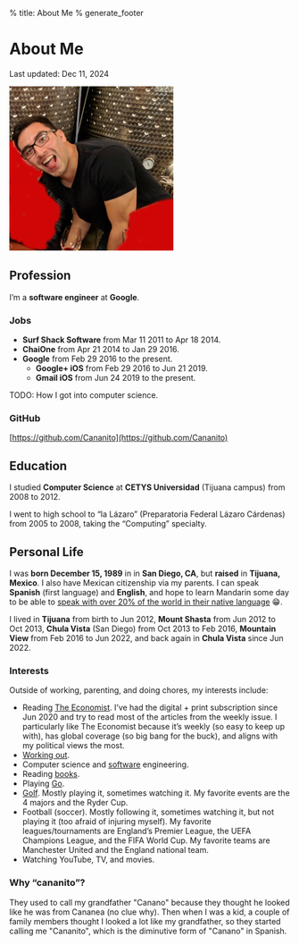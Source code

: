 % title: About Me
% generate_footer

# About Me

<span id="last-updated">Last updated: Dec 11, 2024</span>

![A picture of me.](images/me.jpg)

## Profession

I’m a **software engineer** at **Google**.

### Jobs

* **Surf Shack Software** from Mar 11 2011 to Apr 18 2014.
* **ChaiOne** from Apr 21 2014 to Jan 29 2016.
* **Google** from Feb 29 2016 to the present.
    * **Google+ iOS** from Feb 29 2016 to Jun 21 2019.
    * **Gmail iOS** from Jun 24 2019 to the present.

TODO: How I got into computer science.

### GitHub

[https://github.com/Cananito](https://github.com/Cananito)

## Education

I studied **Computer Science** at **CETYS Universidad** (Tijuana campus) from 2008 to 2012.

I went to high school to “la Lázaro” (Preparatoria Federal Lázaro Cárdenas) from 2005 to 2008, taking the “Computing” specialty.

## Personal Life

I was **born December 15, 1989** in in **San Diego, CA**, but **raised** in **Tijuana, Mexico**. I also have Mexican citizenship via my parents. I can speak **Spanish** (first language) and **English**, and hope to learn Mandarin some day to be able to [speak with over 20% of the world in their native language](https://en.wikipedia.org/wiki/List_of_languages_by_number_of_native_speakers) 😁.

I lived in **Tijuana** from birth to Jun 2012, **Mount Shasta** from Jun 2012 to Oct 2013, **Chula Vista** (San Diego) from Oct 2013 to Feb 2016, **Mountain View** from Feb 2016 to Jun 2022, and back again in **Chula Vista** since Jun 2022.

### Interests

Outside of working, parenting, and doing chores, my interests include:

* Reading [The Economist](https://www.economist.com/). I’ve had the digital + print subscription since Jun 2020 and try to read most of the articles from the weekly issue. I particularly like The Economist because it’s weekly (so easy to keep up with), has global coverage (so big bang for the buck), and aligns with my political views the most.
* [Working out](fitness.html).
* Computer science and [software](software.html) engineering.
* Reading [books](books.html).
* Playing [Go](go.html).
* [Golf](golf.html). Mostly playing it, sometimes watching it. My favorite events are the 4 majors and the Ryder Cup.
* Football (soccer). Mostly following it, sometimes watching it, but not playing it (too afraid of injuring myself). My favorite leagues/tournaments are England’s Premier League, the UEFA Champions League, and the FIFA World Cup. My favorite teams are Manchester United and the England national team.
* Watching YouTube, TV, and movies.

### Why “cananito”?

They used to call my grandfather "Canano" because they thought he looked like he was from Cananea (no clue why). Then when I was a kid, a couple of family members thought I looked a lot like my grandfather, so they started calling me "Cananito", which is the diminutive form of "Canano" in Spanish.
